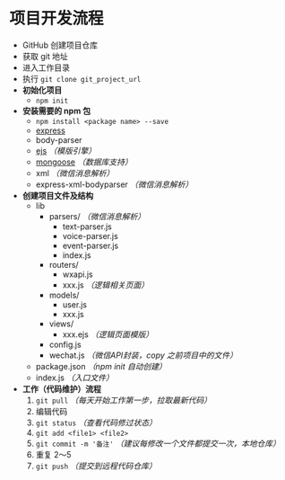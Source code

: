 # 项目开发流程

- GitHub 创建项目仓库
- 获取 git 地址
- 进入工作目录
- 执行 `git clone git_project_url`
- **初始化项目**
    - `npm init`
- **安装需要的 npm 包**
    - `npm install <package name> --save`
    - [express](http://expressjs.com/)
    - body-parser
    - [ejs](https://github.com/tj/ejs) _（模版引擎）_
    - [mongoose](https://github.com/Automattic/mongoose) _（数据库支持）_
    - xml _（微信消息解析）_
    - express-xml-bodyparser _（微信消息解析）_
- **创建项目文件及结构**
    - lib
        - parsers/ _（微信消息解析）_
            - text-parser.js
            - voice-parser.js
            - event-parser.js
            - index.js
        - routers/
            - wxapi.js
            - xxx.js _（逻辑相关页面）_
        - models/
            - user.js
            - xxx.js
        - views/
            - xxx.ejs _（逻辑页面模版）_
        - config.js
        - wechat.js _（微信API封装，copy 之前项目中的文件）_
    - package.json _（npm init 自动创建）_
    - index.js _（入口文件）_
- **工作（代码维护）流程**
    1. `git pull` _（每天开始工作第一步，拉取最新代码）_
    1. 编辑代码
    1. `git status` _（查看代码修过状态）_
    1. `git add <file1> <file2>`
    1. `git commit -m '备注'` _（建议每修改一个文件都提交一次，本地仓库）_
    1. 重复 2～5
    1. `git push` _（提交到远程代码仓库）_
